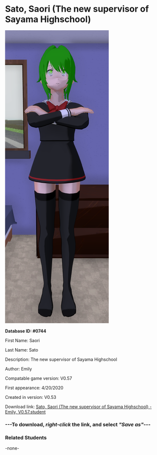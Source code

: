 # Sato, Saori (The new supervisor of Sayama Highschool)

<img src="../../Files/Images/Sato, Saori (The new supervisor of Sayama Highschool).png" title="Sato, Saori (The new supervisor of Sayama Highschool) - Emily, V0.57">

**Database ID: #0744**

First Name: Saori

Last Name: Sato

Description: The new supervisor of Sayama Highschool

Author: Emily

Compatable game version: V0.57

First appearance: 4/20/2020

Created in version: V0.53

Download link: <a href="https://raw.githubusercontent.com/Arbiter1223/Daigaku-Gurashi-Custom-Students/master/Files/Student%20Files/Sato%2C%20Saori%20(The%20new%20supervisor%20of%20Sayama%20Highschool)%20-%20Emily%2C%20V0.57.student">Sato, Saori (The new supervisor of Sayama Highschool) - Emily, V0.57.student</a>

### ---**To download, _right-click_ the link, and select _"Save as"_**---

### Related Students

-none-
